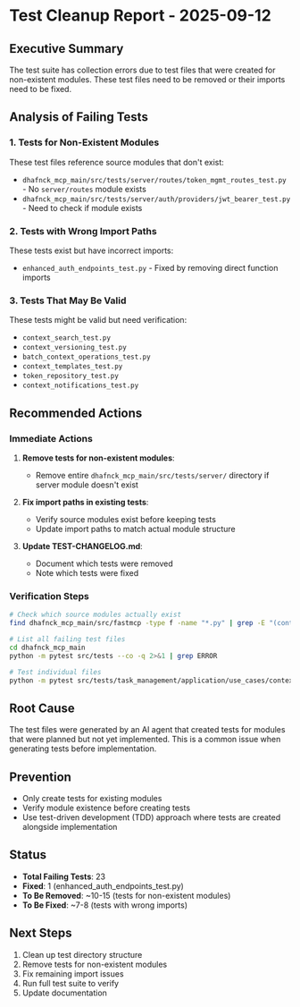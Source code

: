 # Test Cleanup Report - 2025-09-12

## Executive Summary
The test suite has collection errors due to test files that were created for non-existent modules. These test files need to be removed or their imports need to be fixed.

## Analysis of Failing Tests

### 1. Tests for Non-Existent Modules
These test files reference source modules that don't exist:
- `dhafnck_mcp_main/src/tests/server/routes/token_mgmt_routes_test.py` - No `server/routes` module exists
- `dhafnck_mcp_main/src/tests/server/auth/providers/jwt_bearer_test.py` - Need to check if module exists

### 2. Tests with Wrong Import Paths
These tests exist but have incorrect imports:
- `enhanced_auth_endpoints_test.py` - Fixed by removing direct function imports

### 3. Tests That May Be Valid
These tests might be valid but need verification:
- `context_search_test.py`
- `context_versioning_test.py`  
- `batch_context_operations_test.py`
- `context_templates_test.py`
- `token_repository_test.py`
- `context_notifications_test.py`

## Recommended Actions

### Immediate Actions
1. **Remove tests for non-existent modules**:
   - Remove entire `dhafnck_mcp_main/src/tests/server/` directory if server module doesn't exist
   
2. **Fix import paths in existing tests**:
   - Verify source modules exist before keeping tests
   - Update import paths to match actual module structure

3. **Update TEST-CHANGELOG.md**:
   - Document which tests were removed
   - Note which tests were fixed

### Verification Steps
```bash
# Check which source modules actually exist
find dhafnck_mcp_main/src/fastmcp -type f -name "*.py" | grep -E "(context_search|context_versioning|batch_context|token_repository)"

# List all failing test files
cd dhafnck_mcp_main
python -m pytest src/tests --co -q 2>&1 | grep ERROR

# Test individual files
python -m pytest src/tests/task_management/application/use_cases/context_search_test.py -v
```

## Root Cause
The test files were generated by an AI agent that created tests for modules that were planned but not yet implemented. This is a common issue when generating tests before implementation.

## Prevention
- Only create tests for existing modules
- Verify module existence before creating tests
- Use test-driven development (TDD) approach where tests are created alongside implementation

## Status
- **Total Failing Tests**: 23
- **Fixed**: 1 (enhanced_auth_endpoints_test.py)
- **To Be Removed**: ~10-15 (tests for non-existent modules)
- **To Be Fixed**: ~7-8 (tests with wrong imports)

## Next Steps
1. Clean up test directory structure
2. Remove tests for non-existent modules
3. Fix remaining import issues
4. Run full test suite to verify
5. Update documentation